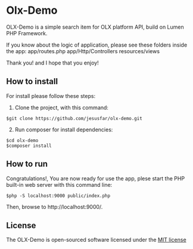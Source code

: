 Olx-Demo
========

OLX-Demo is a simple search item for OLX platform API, build on Lumen PHP Framework.

If you know about the logic of application, please see these folders inside the app:
app/routes.php
app/Http/Controllers
resources/views

Thank you! and I hope that you enjoy!

How to install
--------------

For install please follow these steps:

1. Clone the project, with this command:

````
$git clone https://github.com/jesusfar/olx-demo.git 
````

2. Run composer for install dependencies:

````
$cd olx-demo
$composer install
````

How to run 
----------

Congratulations!, You are now ready for use the app, plese start the PHP built-in web server with this command line:

````
$php -S localhost:9000 public/index.php
````

Then, browse to http://localhost:9000/.

License 
-------

The OLX-Demo is open-sourced software licensed under the [MIT license](http://opensource.org/licenses/MIT)
